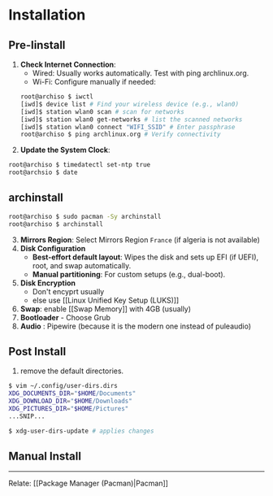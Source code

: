 # Installation
## Pre-Iinstall
1. **Check Internet Connection**:
    - Wired: Usually works automatically. Test with ping archlinux.org.
    - Wi-Fi: Configure manually if needed:
	```bash
    root@archiso $ iwctl
    [iwd]$ device list # Find your wireless device (e.g., wlan0) 
    [iwd]$ station wlan0 scan # scan for networks
    [iwd]$ station wlan0 get-networks # list the scanned networks
    [iwd]$ station wlan0 connect "WIFI_SSID" # Enter passphrase
	root@archiso $ ping archlinux.org # Verify connectivity
	```
2. **Update the System Clock**:
```bash
root@archiso $ timedatectl set-ntp true
root@archsio $ date
```
## **archinstall**
```bash
root@archiso $ sudo pacman -Sy archinstall
root@archiso $ archinstall
```
3. **Mirrors Region**: Select Mirrors Region `France` (if algeria is not available)
4. **Disk Configuration**
	- **Best-effort default layout**: Wipes the disk and sets up EFI (if UEFI), root, and swap automatically.    
	- **Manual partitioning**: For custom setups (e.g., dual-boot).
5. **Disk Encryption**
	- Don't encyprt usually
	- else use [[Linux Unified Key Setup (LUKS)]]
6. **Swap**: enable [[Swap Memory]] with 4GB (usually)
7. **Bootloader** - Choose Grub
8. **Audio** : Pipewire (because it is the modern one instead of puleaudio)
## **Post Install**
1. remove the default directories.
```bash
$ vim ~/.config/user-dirs.dirs
XDG_DOCUMENTS_DIR="$HOME/Documents"
XDG_DOWNLOAD_DIR="$HOME/Downloads"
XDG_PICTURES_DIR="$HOME/Pictures"
...SNIP...

$ xdg-user-dirs-update # applies changes
```

## Manual Install
---
Relate: [[Package Manager (Pacman)|Pacman]]